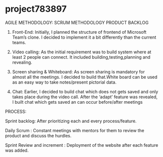 # project783897

AGILE METHODOLOGY: SCRUM METHODOLOGY
PRODUCT BACKLOG
1. Front-End: Initially, I planned the structure of frontend of Microsoft Team’s clone.
I decided to implement it a bit differently than the current teams.

2. Video calling: As the initial requirement was to build system where at least 2 people can connect.
   It included building,testing,planning and revealing.

3. Screen sharing & Whiteboard: As screen sharing is mandatory for almost all the meetings.
  I decided to build that.White board can be used as an easy way to take notes/present pictorial data.

4.  Chat: Earlier, I decided to build chat which does not gets saved and only takes place during the video call.
   After the ‘adapt’ feature was revealed, I built chat which gets saved an can occur before/after meetings


PROCESS:




Sprint backlog: After prioritizing each and every process/feature.

Daily Scrum : Constant meetings with mentors for them to review the product and discuss the hurdles.

Sprint Review and increment : Deployment of the website after each feature was added.
